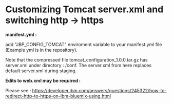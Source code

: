 # **Customizing Tomcat server.xml and switching http -&gt; https**

**manifest.yml :**

add "JBP\_CONFIG\_TOMCAT" enviroment variable to your manifest.yml file (Example yml is in the repository).


Note that the compressed file tomcat_configuration_1.0.0.tar.gz has server.xml under directory :  /conf. The server.xml from here replaces default server.xml during staging.

**Edits to web.xml may be required :**

Please see : https://developer.ibm.com/answers/questions/245322/how-to-redirect-http-to-https-on-ibm-bluemix-using.html
